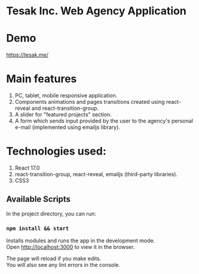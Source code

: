 # Tesak Inc. Web Agency Application

# Demo

https://tesak.me/



# Main features

1. PC, tablet, mobile responsive application.
2. Components animations and pages transitions created using react-reveal and react-transition-group.
3. A slider for "featured projects" section.
4. A form which sends input provided by the user to the agency's personal e-mail (implemented using emailjs library).

# Technologies used:

1. React 17.0
2. react-transition-group, react-reveal, emailjs (third-party libraries).
3. CSS3


## Available Scripts

In the project directory, you can run:

### `npm install && start`

Installs modules and runs the app in the development mode.\
Open [http://localhost:3000](http://localhost:3000) to view it in the browser.

The page will reload if you make edits.\
You will also see any lint errors in the console.
